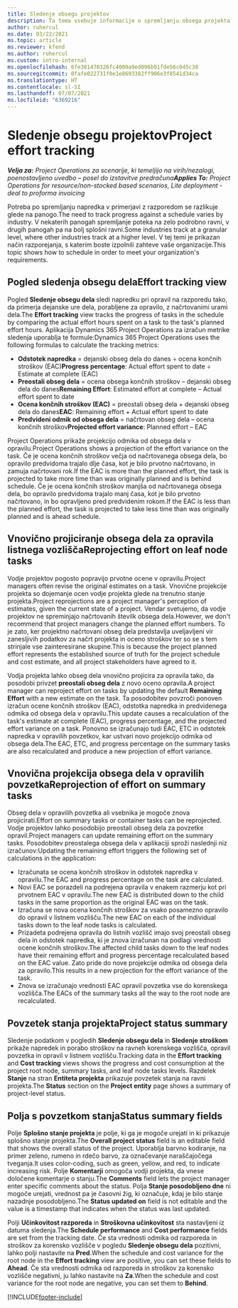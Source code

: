 ```yaml
---
title: Sledenje obsegu projektov
description: Ta tema vsebuje informacije o spremljanju obsega projekta in napredka dela.
author: ruhercul
ms.date: 03/22/2021
ms.topic: article
ms.reviewer: kfend
ms.author: ruhercul
ms.custom: intro-internal
ms.openlocfilehash: 6fe381470326fc4000a9ed096b91fde56c045c38
ms.sourcegitcommit: 0fafe022731f0e1e8693382ff906e3f8541d34ca
ms.translationtype: HT
ms.contentlocale: sl-SI
ms.lasthandoff: 07/07/2021
ms.locfileid: "6369216"
---
```

# <a name="project-effort-tracking"></a><span data-ttu-id="f6aa7-103">Sledenje obsegu projektov</span><span class="sxs-lookup"><span data-stu-id="f6aa7-103">Project effort tracking</span></span>

<span data-ttu-id="f6aa7-104">_**Velja za:** Project Operations za scenarije, ki temeljijo na virih/nezalogi, poenostavljeno uvedbo – posel do izstavitve predračuna_</span><span class="sxs-lookup"><span data-stu-id="f6aa7-104">_**Applies To:** Project Operations for resource/non-stocked based scenarios, Lite deployment - deal to proforma invoicing_</span></span>

<span data-ttu-id="f6aa7-105">Potreba po spremljanju napredka v primerjavi z razporedom se razlikuje glede na panogo.</span><span class="sxs-lookup"><span data-stu-id="f6aa7-105">The need to track progress against a schedule varies by industry.</span></span> <span data-ttu-id="f6aa7-106">V nekaterih panogah spremljanje poteka na zelo podrobno ravni, v drugih panogah pa na bolj splošni ravni.</span><span class="sxs-lookup"><span data-stu-id="f6aa7-106">Some industries track at a granular level, where other industries track at a higher level.</span></span> <span data-ttu-id="f6aa7-107">V tej temi je prikazan način razporejanja, s katerim boste izpolnili zahteve vaše organizacije.</span><span class="sxs-lookup"><span data-stu-id="f6aa7-107">This topic shows how to schedule in order to meet your organization's requirements.</span></span>

## <a name="effort-tracking-view"></a><span data-ttu-id="f6aa7-108">Pogled sledenja obsegu dela</span><span class="sxs-lookup"><span data-stu-id="f6aa7-108">Effort tracking view</span></span>

<span data-ttu-id="f6aa7-109">Pogled **Sledenje obsegu dela** sledi napredku pri opravil na razporedu tako, da primerja dejanske ure dela, porabljene za opravilo, z načrtovanimi urami dela.</span><span class="sxs-lookup"><span data-stu-id="f6aa7-109">The **Effort tracking** view tracks the progress of tasks in the schedule by comparing the actual effort hours spent on a task to the task's planned effort hours.</span></span> <span data-ttu-id="f6aa7-110">Aplikacija Dynamics 365 Project Operations za izračun metrike sledenja uporablja te formule:</span><span class="sxs-lookup"><span data-stu-id="f6aa7-110">Dynamics 365 Project Operations uses the following formulas to calculate the tracking metrics:</span></span>

- <span data-ttu-id="f6aa7-111">**Odstotek napredka** = dejanski obseg dela do danes ÷ ocena končnih stroškov (EAC)</span><span class="sxs-lookup"><span data-stu-id="f6aa7-111">**Progress percentage**: Actual effort spent to date ÷ Estimate at complete (EAC)</span></span> 
- <span data-ttu-id="f6aa7-112">**Preostali obseg dela** = ocena obsega končnih stroškov – dejanski obseg dela do danes</span><span class="sxs-lookup"><span data-stu-id="f6aa7-112">**Remaining Effort**: Estimated effort at complete – Actual effort spent to date</span></span> 
- <span data-ttu-id="f6aa7-113">**Ocena končnih stroškov (EAC)** = preostali obseg dela + dejanski obseg dela do danes</span><span class="sxs-lookup"><span data-stu-id="f6aa7-113">**EAC**: Remaining effort + Actual effort spent to date</span></span> 
- <span data-ttu-id="f6aa7-114">**Predvideni odmik od obsega dela** = načrtovan obseg dela – ocena končnih stroškov</span><span class="sxs-lookup"><span data-stu-id="f6aa7-114">**Projected effort variance**: Planned effort – EAC</span></span>

<span data-ttu-id="f6aa7-115">Project Operations prikaže projekcijo odmika od obsega dela v opravilu.</span><span class="sxs-lookup"><span data-stu-id="f6aa7-115">Project Operations shows a projection of the effort variance on the task.</span></span> <span data-ttu-id="f6aa7-116">Če je ocena končnih stroškov večja od načrtovanega obsega dela, bo opravilo predvidoma trajalo dlje časa, kot je bilo prvotno načrtovano, in zamuja načrtovani rok.</span><span class="sxs-lookup"><span data-stu-id="f6aa7-116">If the EAC is more than the planned effort, the task is projected to take more time than was originally planned and is behind schedule.</span></span> <span data-ttu-id="f6aa7-117">Če je ocena končnih stroškov manjša od načrtovanega obsega dela, bo opravilo predvidoma trajalo manj časa, kot je bilo prvotno načrtovano, in bo opravljeno pred predvidenim rokom.</span><span class="sxs-lookup"><span data-stu-id="f6aa7-117">If the EAC is less than the planned effort, the task is projected to take less time than was originally planned and is ahead schedule.</span></span>

## <a name="reprojecting-effort-on-leaf-node-tasks"></a><span data-ttu-id="f6aa7-118">Vnovično projiciranje obsega dela za opravila listnega vozlišča</span><span class="sxs-lookup"><span data-stu-id="f6aa7-118">Reprojecting effort on leaf node tasks</span></span>

<span data-ttu-id="f6aa7-119">Vodje projektov pogosto popravijo prvotne ocene v opravilu.</span><span class="sxs-lookup"><span data-stu-id="f6aa7-119">Project managers often revise the original estimates on a task.</span></span> <span data-ttu-id="f6aa7-120">Vnovične projekcije projekta so dojemanje ocen vodje projekta glede na trenutno stanje projekta.</span><span class="sxs-lookup"><span data-stu-id="f6aa7-120">Project reprojections are a project manager's perception of estimates, given the current state of a project.</span></span> <span data-ttu-id="f6aa7-121">Vendar svetujemo, da vodje projektov ne spreminjajo načrtovanih številk obsega dela.</span><span class="sxs-lookup"><span data-stu-id="f6aa7-121">However, we don't recommend that project managers change the planned effort numbers.</span></span> <span data-ttu-id="f6aa7-122">To je zato, ker projektno načrtovani obseg dela predstavlja uveljavljeni vir zanesljivih podatkov za načrt projekta in oceno stroškov ter so se s tem strinjale vse zainteresirane skupine.</span><span class="sxs-lookup"><span data-stu-id="f6aa7-122">This is because the project planned effort represents the established source of truth for the project schedule and cost estimate, and all project stakeholders have agreed to it.</span></span>

<span data-ttu-id="f6aa7-123">Vodja projekta lahko obseg dela vnovično projicira za opravila tako, da posodobi privzet **preostali obseg dela** z novo oceno opravila.</span><span class="sxs-lookup"><span data-stu-id="f6aa7-123">A project manager can reproject effort on tasks by updating the default **Remaining Effort** with a new estimate on the task.</span></span> <span data-ttu-id="f6aa7-124">Ta posodobitev povzroči ponoven izračun ocene končnih stroškov (EAC), odstotka napredka in predvidenega odmika od obsega dela v opravilu.</span><span class="sxs-lookup"><span data-stu-id="f6aa7-124">This update causes a recalculation of the task's estimate at complete (EAC), progress percentage, and the projected effort variance on a task.</span></span> <span data-ttu-id="f6aa7-125">Ponovno se izračunajo tudi EAC, ETC in odstotek napredka v opravilih povzetkov, kar ustvari novo projekcijo odmika od obsega dela.</span><span class="sxs-lookup"><span data-stu-id="f6aa7-125">The EAC, ETC, and progress percentage on the summary tasks are also recalculated and produce a new projection of effort variance.</span></span>

## <a name="reprojection-of-effort-on-summary-tasks"></a><span data-ttu-id="f6aa7-126">Vnovična projekcija obsega dela v opravilih povzetka</span><span class="sxs-lookup"><span data-stu-id="f6aa7-126">Reprojection of effort on summary tasks</span></span>

<span data-ttu-id="f6aa7-127">Obseg dela v opravilih povzetka ali vsebnika je mogoče znova projicirati.</span><span class="sxs-lookup"><span data-stu-id="f6aa7-127">Effort on summary tasks or container tasks can be reprojected.</span></span> <span data-ttu-id="f6aa7-128">Vodje projektov lahko posodobijo preostali obseg dela za povzetke opravil.</span><span class="sxs-lookup"><span data-stu-id="f6aa7-128">Project managers can update remaining effort on the summary tasks.</span></span> <span data-ttu-id="f6aa7-129">Posodobitev preostalega obsega dela v aplikaciji sproži naslednji niz izračunov:</span><span class="sxs-lookup"><span data-stu-id="f6aa7-129">Updating the remaining effort triggers the following set of calculations in the application:</span></span>

- <span data-ttu-id="f6aa7-130">Izračunata se ocena končnih stroškov in odstotek napredka v opravilu.</span><span class="sxs-lookup"><span data-stu-id="f6aa7-130">The EAC and progress percentage on the task are calculated.</span></span>
- <span data-ttu-id="f6aa7-131">Novi EAC se porazdeli na podrejena opravila v enakem razmerju kot pri prvotnem EAC v opravilu.</span><span class="sxs-lookup"><span data-stu-id="f6aa7-131">The new EAC is distributed down to the child tasks in the same proportion as the original EAC was on the task.</span></span>
- <span data-ttu-id="f6aa7-132">Izračuna se nova ocena končnih stroškov za vsako posamezno opravilo do opravil v listnem vozlišču.</span><span class="sxs-lookup"><span data-stu-id="f6aa7-132">The new EAC on each of the individual tasks down to the leaf node tasks is calculated.</span></span> 
- <span data-ttu-id="f6aa7-133">Prizadeta podrejena opravila do listnih vozlišč imajo svoj preostali obseg dela in odstotek napredka, ki je znova izračunan na podlagi vrednosti ocene končnih stroškov.</span><span class="sxs-lookup"><span data-stu-id="f6aa7-133">The affected child tasks down to the leaf nodes have their remaining effort and progress percentage recalculated based on the EAC value.</span></span> <span data-ttu-id="f6aa7-134">Zato pride do nove projekcije odmika od obsega dela za opravilo.</span><span class="sxs-lookup"><span data-stu-id="f6aa7-134">This results in a new projection for the effort variance of the task.</span></span> 
- <span data-ttu-id="f6aa7-135">Znova se izračunajo vrednosti EAC opravil povzetka vse do korenskega vozlišča.</span><span class="sxs-lookup"><span data-stu-id="f6aa7-135">The EACs of the summary tasks all the way to the root node are recalculated.</span></span>


## <a name="project-status-summary"></a><span data-ttu-id="f6aa7-136">Povzetek stanja projekta</span><span class="sxs-lookup"><span data-stu-id="f6aa7-136">Project status summary</span></span>

<span data-ttu-id="f6aa7-137">Sledenje podatkom v pogledih **Sledenje obsegu dela** in **Sledenje stroškom** prikaže napredek in porabo stroškov na ravneh korenskega vozlišča, opravil povzetka in opravil v listnem vozlišču.</span><span class="sxs-lookup"><span data-stu-id="f6aa7-137">Tracking data in the **Effort tracking** and **Cost tracking** views shows the progress and cost consumption at the project root node, summary tasks, and leaf node tasks levels.</span></span> <span data-ttu-id="f6aa7-138">Razdelek **Stanje** na stran **Entiteta projekta** prikazuje povzetek stanja na ravni projekta.</span><span class="sxs-lookup"><span data-stu-id="f6aa7-138">The **Status** section on the **Project entity** page shows a summary of project-level status.</span></span>

## <a name="status-summary-fields"></a><span data-ttu-id="f6aa7-139">Polja s povzetkom stanja</span><span class="sxs-lookup"><span data-stu-id="f6aa7-139">Status summary fields</span></span>

<span data-ttu-id="f6aa7-140">Polje **Splošno stanje projekta** je polje, ki ga je mogoče urejati in ki prikazuje splošno stanje projekta.</span><span class="sxs-lookup"><span data-stu-id="f6aa7-140">The **Overall project status** field is an editable field that shows the overall status of the project.</span></span> <span data-ttu-id="f6aa7-141">Uporablja barvno kodiranje, na primer zeleno, rumeno in rdečo barvo, za označevanje naraščajočega tveganja.</span><span class="sxs-lookup"><span data-stu-id="f6aa7-141">It uses color-coding, such as green, yellow, and red, to indicate increasing risk.</span></span> <span data-ttu-id="f6aa7-142">Polje **Komentarji** omogoča vodji projekta, da vnese določene komentarje o stanju.</span><span class="sxs-lookup"><span data-stu-id="f6aa7-142">The **Comments** field lets the project manager enter specific comments about the status.</span></span> <span data-ttu-id="f6aa7-143">Polja **Stanje posodobljeno dne** ni mogoče urejati, vrednost pa je časovni žig, ki označuje, kdaj je bilo stanje nazadnje posodobljeno.</span><span class="sxs-lookup"><span data-stu-id="f6aa7-143">The **Status updated on** field is not editable and the value is a timestamp that indicates when the status was last updated.</span></span>

<span data-ttu-id="f6aa7-144">Polji **Učinkovitost razporeda** in **Stroškovna učinkovitost** sta nastavljeni iz datuma sledenja.</span><span class="sxs-lookup"><span data-stu-id="f6aa7-144">The **Schedule performance** and **Cost performance** fields are set from the tracking date.</span></span> <span data-ttu-id="f6aa7-145">Če sta vrednosti odmika od razporeda in stroškov za korensko vozlišče v pogledu **Sledenje obsegu dela** pozitivni, lahko polji nastavite na **Pred**.</span><span class="sxs-lookup"><span data-stu-id="f6aa7-145">When the schedule and cost variance for the root node in the **Effort tracking** view are positive, you can set these fields to **Ahead**.</span></span> <span data-ttu-id="f6aa7-146">Če sta vrednosti odmika od razporeda in stroškov za korensko vozlišče negativni, ju lahko nastavite na **Za**.</span><span class="sxs-lookup"><span data-stu-id="f6aa7-146">When the schedule and cost variance for the root node are negative, you can set them to **Behind**.</span></span>


[!INCLUDE[footer-include](../includes/footer-banner.md)]
